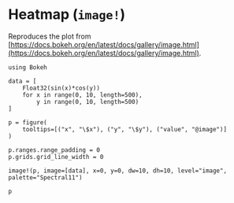 # Heatmap (`image!`)

Reproduces the plot from [https://docs.bokeh.org/en/latest/docs/gallery/image.html](https://docs.bokeh.org/en/latest/docs/gallery/image.html).

```@example
using Bokeh

data = [
    Float32(sin(x)*cos(y))
    for x in range(0, 10, length=500),
        y in range(0, 10, length=500)
]

p = figure(
    tooltips=[("x", "\$x"), ("y", "\$y"), ("value", "@image")]
)

p.ranges.range_padding = 0
p.grids.grid_line_width = 0

image!(p, image=[data], x=0, y=0, dw=10, dh=10, level="image", palette="Spectral11")

p
```
